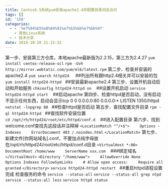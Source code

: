 ```yaml
---
title: Centos6.5系统yum安装apache2.4并配置目录浏览访问
tags: []
id: '158'
categories:
  - - '%e7%94%b5%e8%84%91%e7%b3%bb%e7%bb%9f'
    - 其他Linux系统
  - - 技术分享
date: 2018-10-20 21:15:32
---
```


第一步、安装第三方仓库，本地apache最新版为2.2.15，第三方为2.4.27 `yum install centos-release-scl` `rpm -Uvh http://mirror.webtatic.com/yum/el6/latest.rpm` 第二步、检查并安装的apache2.4 `yum search httpd24`     ##列出所有跟http2.4相关并可以安装的包 `yum install httpd24-httpd`   ##安装最新apache2.4 第三步、设置开机自动启动和开始服务 `chkconfig httpd24-httpd on`    ##设置开机启动 `service httpd24-httpd start`    ##启动apache 第四步、检查httpd是否启动，没有启动不显示任何东西，启动会显示tcp 0 0 0.0.0.0:80 0.0.0.0:\* LISTEN 1350/httpd `netstat -lnpgrep 80`   ##检查httpd是否启动 第五步、查找配置文件目录 `rpm -ql httpd24-httpd`   ##查找软件安装位置 `cd /opt/rh/httpd24/root/etc/httpd/conf.d`    ##进入配置目录 第六步、找到welcome.conf查找先这段话并注释掉 `<LocationMatch "^/+$">` `    Options -Indexes` `    ErrorDocument 403 /.noindex.html` `</LocationMatch>` 第七步、新建文件\[你网站域名\].conf，不要加点纯字母放在/opt/rh/httpd24/root/etc/httpd/conf.d目录 `<VirtualHost *:80>` `    DocumentRoot /home/www` `    ServerName xxx.com`    ###绑定域名 `</VirtualHost>` `<Directory "/home/www">` `    AllowOverride None` `    Options Indexes FollowSymLinks` `    # Allow open access:` `    Require all granted` `</Directory>` `service httpd24-httpd restart`   ##重启httpd进程设置完成 检查服务的命令 `service --status-all` `service --status-all grep ntpd` `service --status-all less` `service httpd status`